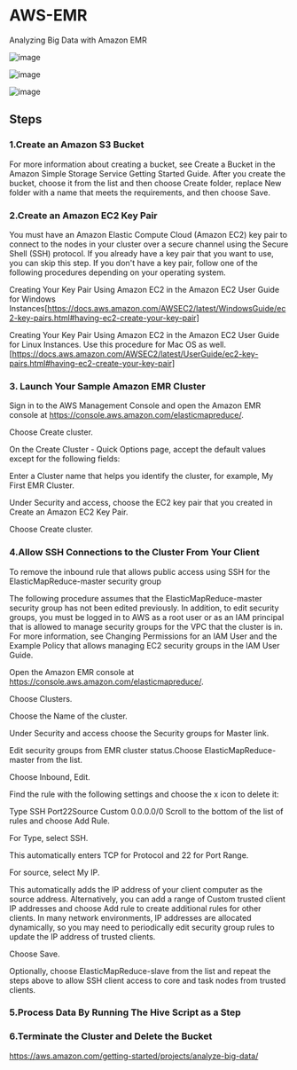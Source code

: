 #  AWS-EMR

Analyzing Big Data with Amazon EMR

![image](https://user-images.githubusercontent.com/48589838/77052931-91a99180-69f3-11ea-83dc-e9c47f0215f7.png)

![image](https://user-images.githubusercontent.com/48589838/77053019-b0a82380-69f3-11ea-89f0-f7b8a6d2a33a.png)

![image](https://user-images.githubusercontent.com/48589838/77053034-b6056e00-69f3-11ea-82ea-5fa1bb5d14e5.png)



## Steps

### 1.Create an Amazon S3 Bucket
For more information about creating a bucket, see Create a Bucket in the Amazon Simple Storage Service Getting Started Guide. After you create the bucket, choose it from the list and then choose Create folder, replace New folder with a name that meets the requirements, and then choose Save.

### 2.Create an Amazon EC2 Key Pair
You must have an Amazon Elastic Compute Cloud (Amazon EC2) key pair to connect to the nodes in your cluster over a secure channel using the Secure Shell (SSH) protocol. If you already have a key pair that you want to use, you can skip this step. If you don't have a key pair, follow one of the following procedures depending on your operating system.

Creating Your Key Pair Using Amazon EC2 in the Amazon EC2 User Guide for Windows Instances[https://docs.aws.amazon.com/AWSEC2/latest/WindowsGuide/ec2-key-pairs.html#having-ec2-create-your-key-pair]

Creating Your Key Pair Using Amazon EC2 in the Amazon EC2 User Guide for Linux Instances. Use this procedure for Mac OS as well.[https://docs.aws.amazon.com/AWSEC2/latest/UserGuide/ec2-key-pairs.html#having-ec2-create-your-key-pair]

### 3. Launch Your Sample Amazon EMR Cluster
Sign in to the AWS Management Console and open the Amazon EMR console at https://console.aws.amazon.com/elasticmapreduce/.

Choose Create cluster.

On the Create Cluster - Quick Options page, accept the default values except for the following fields:

Enter a Cluster name that helps you identify the cluster, for example, My First EMR Cluster.

Under Security and access, choose the EC2 key pair that you created in Create an Amazon EC2 Key Pair.

Choose Create cluster.

### 4.Allow SSH Connections to the Cluster From Your Client
To remove the inbound rule that allows public access using SSH for the ElasticMapReduce-master security group

The following procedure assumes that the ElasticMapReduce-master security group has not been edited previously. In addition, to edit security groups, you must be logged in to AWS as a root user or as an IAM principal that is allowed to manage security groups for the VPC that the cluster is in. For more information, see Changing Permissions for an IAM User and the Example Policy that allows managing EC2 security groups in the IAM User Guide.

Open the Amazon EMR console at https://console.aws.amazon.com/elasticmapreduce/.

Choose Clusters.

Choose the Name of the cluster.

Under Security and access choose the Security groups for Master link.

Edit security groups from EMR cluster status.Choose ElasticMapReduce-master from the list.

Choose Inbound, Edit.

Find the rule with the following settings and choose the x icon to delete it:

Type SSH Port22Source Custom 0.0.0.0/0 Scroll to the bottom of the list of rules and choose Add Rule.

For Type, select SSH.

This automatically enters TCP for Protocol and 22 for Port Range.

For source, select My IP.

This automatically adds the IP address of your client computer as the source address. Alternatively, you can add a range of Custom trusted client IP addresses and choose Add rule to create additional rules for other clients. In many network environments, IP addresses are allocated dynamically, so you may need to periodically edit security group rules to update the IP address of trusted clients.

Choose Save.

Optionally, choose ElasticMapReduce-slave from the list and repeat the steps above to allow SSH client access to core and task nodes from trusted clients.

### 5.Process Data By Running The Hive Script as a Step

### 6.Terminate the Cluster and Delete the Bucket


https://aws.amazon.com/getting-started/projects/analyze-big-data/
